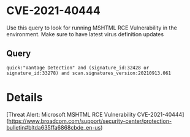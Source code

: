 # CVE-2021-40444

Use this query to look for running MSHTML RCE Vulnerability in the environment. Make sure to have latest virus definition updates

## Query
```
quick:"Vantage Detection" and (signature_id:32428 or signature_id:33278) and scan.signatures_version:20210913.061

```
# Details
[Threat Alert: Microsoft MSHTML RCE Vulnerability CVE-2021-40444] (https://www.broadcom.com/support/security-center/protection-bulletin#bltda635ffa6868cbde_en-us)
